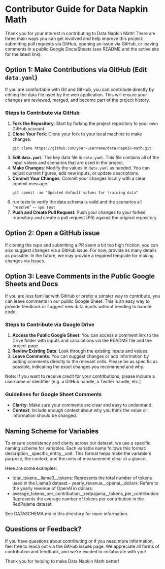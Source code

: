 # Contributor Guide for Data Napkin Math

Thank you for your interest in contributing to Data Napkin Math! There are three main ways you can get involved and help improve this project: submitting pull requests via GitHub, opening an issue via GitHub, or leaving comments in a public Google Docs/Sheets (see README and the active site for the latest link).

## Option 1: Make Contributions via GitHub (Edit `data.yaml`)

If you are comfortable with Git and GitHub, you can contribute directly by editing the data file used by the web application. This will ensure your changes are reviewed, merged, and become part of the project history.

### Steps to Contribute via GitHub

1. **Fork the Repository**: Start by forking the project repository to your own GitHub account.
2. **Clone Your Fork**: Clone your fork to your local machine to make changes.
   ```
   git clone https://github.com/your-username/data-napkin-math.git
   ```
3. **Edit `data.yaml`**: The key data file is `data.yaml`. This file contains all of the input values and scenarios that are used in the project.
4. **Make Changes**: Modify the values in `data.yaml` as needed. You can adjust current figures, add new inputs, or update descriptions.
5. **Commit Your Changes**: Commit your changes locally with a clear commit message.
   ```
   git commit -am "Updated default values for training data"
   ```
6. run tests to verify the data schema is valid and the scenarios all "resolve" -- `npm test`
7. **Push and Create Pull Request**: Push your changes to your forked repository and create a pull request (PR) against the original repository.

## Option 2: Open a GitHub issue

If cloning the repo and submitting a PR seem a bit too high friction, you can also suggest changes via a GitHub issue. For now, provide as many details as possible. In the future, we may provide a required template for making changes via Issues.


## Option 3: Leave Comments in the Public Google Sheets and Docs

If you are less familiar with GitHub or prefer a simpler way to contribute, you can leave comments in our public Google Sheet. This is an easy way to provide feedback or suggest new data inputs without needing to handle code.

### Steps to Contribute via Google Drive

1. **Access the Public Google Sheet**: You can access a comment link to the Drive folder with inputs and calculations via the README file and the project page.
2. **Review Existing Data**: Look through the existing inputs and values.
3. **Leave Comments**: You can suggest changes or add information by adding comments directly to the relevant cells. Please be as specific as possible, indicating the exact changes you recommend and why.

Note: If you want to receive credit for your contributions, please include a username or identifier (e.g. a GitHub handle, a Twitter handle, etc.) 

### Guidelines for Google Sheet Comments

- **Clarity**: Make sure your comments are clear and easy to understand.
- **Context**: Include enough context about why you think the value or information should be changed.


## Naming Scheme for Variables

To ensure consistency and clarity across our dataset, we use a specific naming scheme for variables. Each variable name follows this format: description__specific_entity__unit. This format helps make the variable's purpose, the context, and the units of measurement clear at a glance. 

Here are some examples:

- total_tokens__llama3__tokens: Represents the total number of tokens used in the Llama3 dataset.- yearly_revenue__openai__dollars: Refers to the yearly revenue of OpenAI in dollars.
- average_tokens_per_contribution__redpajama__tokens_per_contribution: Represents the average number of tokens per contribution in the RedPajama dataset.

See DATASCHEMA.md in this directory for more information.

## Questions or Feedback?

If you have questions about contributing or if you need more information, feel free to reach out via the GitHub issues page. We appreciate all forms of contribution and feedback, and we're excited to collaborate with you!

Thank you for helping to make Data Napkin Math better!

